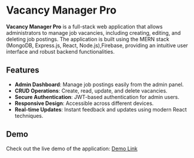 # Vacancy Manager Pro

**Vacancy Manager Pro** is a full-stack web application that allows administrators to manage job vacancies, including creating, editing, and deleting job postings. The application is built using the MERN stack (MongoDB, Express.js, React, Node.js),Firebase,  providing an intuitive user interface and robust backend functionalities.

## Features

- **Admin Dashboard**: Manage job postings easily from the admin panel.
- **CRUD Operations**: Create, read, update, and delete vacancies.
- **Secure Authentication**: JWT-based authentication for admin users.
- **Responsive Design**: Accessible across different devices.
- **Real-time Updates**: Instant feedback and updates using modern React techniques.
  
## Demo

Check out the live demo of the application: [Demo Link](https://lbn-key-resource.onrender.com/)
